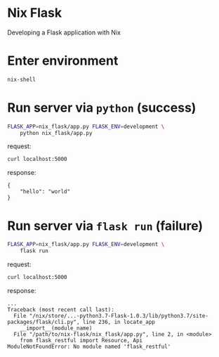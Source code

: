 # Nix Flask

Developing a Flask application with Nix

# Enter environment

```sh
nix-shell
```

# Run server via `python` (success)

```sh
FLASK_APP=nix_flask/app.py FLASK_ENV=development \
    python nix_flask/app.py
```

request:
```sh
curl localhost:5000
```

response:
```
{
    "hello": "world"
}
```

# Run server via `flask run` (failure)

```sh
FLASK_APP=nix_flask/app.py FLASK_ENV=development \
    flask run
```

request:
```sh
curl localhost:5000
```

response:
```
...
Traceback (most recent call last):
  File "/nix/store/...-python3.7-Flask-1.0.3/lib/python3.7/site-packages/flask/cli.py", line 236, in locate_app
    __import__(module_name)
  File "/path/to/nix-flask/nix_flask/app.py", line 2, in <module>
    from flask_restful import Resource, Api
ModuleNotFoundError: No module named 'flask_restful'
```

